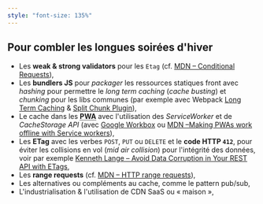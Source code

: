 ```yaml
---
style: "font-size: 135%"
---
```


## Pour combler les longues soirées d'hiver

<sequential-entrance fromRight>

- Les **weak & strong validators** pour les `Etag` (cf. [MDN&nbsp;– Conditional Requests](https://developer.mozilla.org/en-US/docs/Web/HTTP/Conditional_requests)),
- Les **bundlers JS** pour _packager_ les ressources statiques front avec _hashing_ pour permettre le _long term caching_ (_cache busting_) et _chunking_ pour les libs communes (par exemple avec Webpack [Long Term Caching](https://github.com/webpack/docs/wiki/long-term-caching/) & [Split Chunk Plugin](https://webpack.js.org/plugins/split-chunks-plugin/)),
- Le cache dans les **<abbr title="Progressive Web Application">PWA</abbr>** avec l'utilisation des _ServiceWorker_ et de _CacheStorage API_ (avec [Google Workbox](https://developer.chrome.com/docs/workbox/) ou [MDN&nbsp;–Making PWAs work offline with Service workers](https://developer.mozilla.org/en-US/docs/Web/Progressive_web_apps/Offline_Service_workers)),
- Les **ETag** avec les verbes `POST`, `PUT` ou `DELETE` et le **code HTTP `412`**, pour éviter les collisions en vol (_mid air collision_) pour l'intégrité des données, voir par exemple [Kenneth Lange&nbsp;– Avoid Data Corruption in Your REST API with ETags](https://www.kennethlange.com/avoid-data-corruption-in-your-rest-api-with-etags),
- Les **range requests** (cf. [MDN&nbsp;– HTTP range requests](https://developer.mozilla.org/en-US/docs/Web/HTTP/Range_requests)),
- Les alternatives ou compléments au cache, comme le pattern pub/sub,
- L'industrialisation & l'utilisation de CDN SaaS ou «&nbsp;maison&nbsp;»,

</sequential-entrance>

